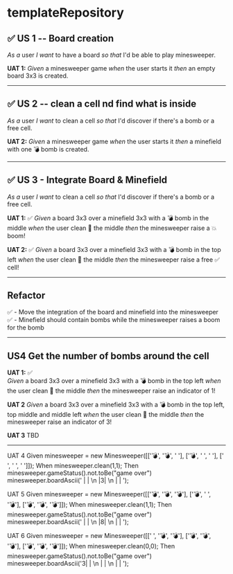 # templateRepository


## ✅ US 1 -- Board creation
*As a* user 
*I want* to have a board 
*so that* I'd be able to play minesweeper.

**UAT 1:**
_Given_ a minesweeper game
_when_ the user starts it
_then_ an empty board 3x3 is created.


---
## ✅ US 2 -- clean a cell nd find what is inside
*As a* user 
*I want* to clean a cell
*so that* I'd discover if there's a bomb or a free cell.

**UAT 2:**
_Given_ a minesweeper game
_when_ the user starts it
_then_ a minefield with one 💣 bomb is created.

---
## ✅ US 3 - Integrate Board & Minefield
*As a* user 
*I want* to clean a cell
*so that* I'd discover if there's a bomb or a free cell.

**UAT 1:** ✅
_Given_ a board 3x3 over a minefield 3x3 with a 💣 bomb in the middle
_when_ the user clean 🧹 the middle
_then_ the minesweeper raise a 💥 boom!

**UAT 2:** ✅
_Given_ a board 3x3 over a minefield 3x3 with a 💣 bomb in the top left
_when_ the user clean 🧹 the middle
_then_ the minesweeper raise a free ✅ cell!

---

## Refactor 
✅ - Move the integration of the board and minefield into the minesweeper  
✅ - Minefield should contain bombs while the minesweeper raises a boom for the bomb

---

## US4 Get the number of bombs around the cell

**UAT 1:** ✅  
_Given_ a board 3x3 over a minefield 3x3 with a 💣 bomb in the top left
_when_ the user clean 🧹 the middle
_then_ the minesweeper raise an indicator of 1!

**UAT 2**
_Given_ a board 3x3 over a minefield 3x3 with a 💣 bomb in the top left, top middle and middle left
_when_ the user clean 🧹 the middle
_then_ the minesweeper raise an indicator of 3!

**UAT 3**
TBD



---
UAT 4
Given
minesweeper = new Minesweeper([['💣', '💣', ' '], ['💣', ' ', ' '], [' ', ' ', ' ']]);
When
minesweeper.clean(1,1);
Then
minesweeper.gameStatus().not.toBe("game over")
minesweeper.boardAscii(' | | \n |3| \n | | ');

UAT 5
Given
minesweeper = new Minesweeper([['💣', '💣', '💣'], ['💣', ' ', '💣'], ['💣', '💣', '💣']]);
When
minesweeper.clean(1,1);
Then
minesweeper.gameStatus().not.toBe("game over")
minesweeper.boardAscii(' | | \n |8| \n | | ');

UAT 6
Given
minesweeper = new Minesweeper([[' ', '💣', '💣'], ['💣', '💣', '💣'], ['💣', '💣', '💣']]);
When
minesweeper.clean(0,0);
Then
minesweeper.gameStatus().not.toBe("game over")
minesweeper.boardAscii('3| | \n | | \n | | ');